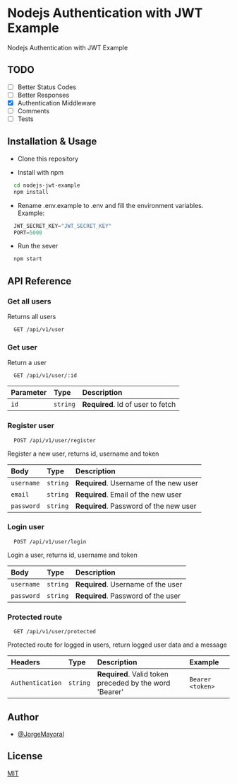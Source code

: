 
# Nodejs Authentication with JWT Example

Nodejs Authentication with JWT Example

## TODO

- [ ] Better Status Codes
- [ ] Better Responses
- [x] Authentication Middleware
- [ ] Comments
- [ ] Tests

## Installation & Usage

- Clone this repository

- Install with npm

```bash
  cd nodejs-jwt-example
  npm install
```

- Rename .env.example to .env and fill the environment variables. Example:

```javascript
  JWT_SECRET_KEY="JWT_SECRET_KEY"
  PORT=5000
```

- Run the sever

```bash
  npm start
```

## API Reference

### Get all users

Returns all users

```http
  GET /api/v1/user
```

### Get user

Return a user

```http
  GET /api/v1/user/:id
```

| Parameter | Type     | Description                       |
| :-------- | :------- | :-------------------------------- |
| `id`      | `string` | **Required**. Id of user to fetch |

### Register user

```http
  POST /api/v1/user/register
```

Register a new user, returns id, username and token

| Body      | Type     | Description                           |
| :-------- | :------- | :------------------------------------ |
| `username`| `string` | **Required**. Username of the new user|
| `email`   | `string` | **Required**. Email of the new user   |
| `password`| `string` | **Required**. Password of the new user|

### Login user

```http
  POST /api/v1/user/login
```

Login a user, returns id, username and token

| Body      | Type     | Description                       |
| :-------- | :------- | :-------------------------------- |
| `username`| `string` | **Required**. Username of the user|
| `password`| `string` | **Required**. Password of the user|

### Protected route

```http
  GET /api/v1/user/protected
```

Protected route for logged in users, return logged user data and a message

| Headers         | Type     | Description                                             | Example          |
| :-------------- | :------- | :------------------------------------------------------ | :--------------- |
| `Authentication`| `string` | **Required**. Valid token preceded by the word 'Bearer' | `Bearer <token>` |
  
## Author

- [@JorgeMayoral](https://www.github.com/JorgeMayoral)

## License

[MIT](https://choosealicense.com/licenses/mit/)
